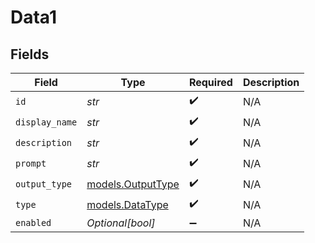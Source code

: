 # Data1


## Fields

| Field                                        | Type                                         | Required                                     | Description                                  |
| -------------------------------------------- | -------------------------------------------- | -------------------------------------------- | -------------------------------------------- |
| `id`                                         | *str*                                        | :heavy_check_mark:                           | N/A                                          |
| `display_name`                               | *str*                                        | :heavy_check_mark:                           | N/A                                          |
| `description`                                | *str*                                        | :heavy_check_mark:                           | N/A                                          |
| `prompt`                                     | *str*                                        | :heavy_check_mark:                           | N/A                                          |
| `output_type`                                | [models.OutputType](../models/outputtype.md) | :heavy_check_mark:                           | N/A                                          |
| `type`                                       | [models.DataType](../models/datatype.md)     | :heavy_check_mark:                           | N/A                                          |
| `enabled`                                    | *Optional[bool]*                             | :heavy_minus_sign:                           | N/A                                          |